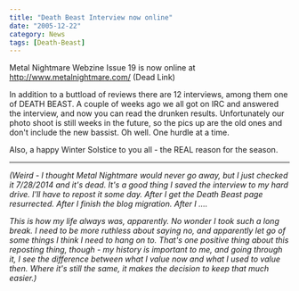 ```yaml
---
title: "Death Beast Interview now online"
date: "2005-12-22"
category: News
tags: [Death-Beast]
---
```


Metal Nightmare Webzine Issue 19 is now online at http://www.metalnightmare.com/ (Dead Link)

In addition to a buttload of reviews there are 12 interviews, among them one of DEATH BEAST. A couple of weeks ago we all got on IRC and answered the interview, and now you can read the drunken results. Unfortunately our photo shoot is still weeks in the future, so the pics up are the old ones and don't include the new bassist. Oh well. One hurdle at a time.

Also, a happy Winter Solstice to you all - the REAL reason for the season.

***

*(Weird - I thought Metal Nightmare would never go away, but I just checked it 7/28/2014 and it's dead. It's a good thing I saved the interview to my hard drive. I'll have to repost it some day. After I get the Death Beast page resurrected. After I finish the blog migration. After I ....*

*This is how my life always was, apparently. No wonder I took such a long break. I need to be more ruthless about saying no, and apparently let go of some things I think I need to hang on to. That's one positive thing about this reposting thing, though - my history is important to me, and going through it, I see the difference between what I value now and what I used to value then. Where it's still the same, it makes the decision to keep that much easier.)*
